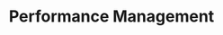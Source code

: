 ---
layout: sub-service
order: 5
title: "Performance Management"
parent: "Strategy"
description: "SLKone's Performance Management services help your organization align individual and team performance with strategic goals, driving continuous improvement and achieving operational excellence."
intro: "[Introductory text from Siteplanning-SLKone.md aligned with Performance Management.]"
approach: "We develop and implement robust performance management systems that track, measure, and enhance performance across your organization. Our data-driven approach ensures that performance metrics are aligned with your strategic objectives, enabling informed decision-making and fostering a culture of continuous improvement."
focus_areas:
  - title: "KPI Development"
    content: "Identify and define key performance indicators that align with your strategic goals and drive business success."
  - title: "Performance Measurement Systems"
    content: "Design and implement systems to track and report on performance metrics in real-time."
  - title: "Incentive Alignment"
    content: "Develop compensation and incentive structures that motivate and align employee performance with company objectives."
  - title: "Performance Review Processes"
    content: "Establish effective performance review processes that facilitate continuous feedback and development."
  - title: "Performance Culture Development"
    content: "Foster a high-performance culture that encourages accountability, excellence, and ongoing improvement."
why_choose:
  - "Strategic Alignment: Ensuring performance metrics drive your business objectives."
  - "Comprehensive Systems: Robust performance measurement and management systems."
  - "Expert Implementation: Experienced consultants who guide you every step of the way."
  - "Continuous Improvement: Fostering a culture of ongoing performance enhancement."
cta: "Contact us to learn how our Performance Management services can align your team's efforts with your strategic goals and drive organizational excellence."
icon: "fa-objects-align-right"
---